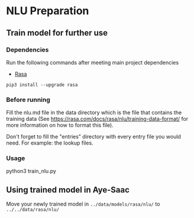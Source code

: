 # NLU Preparation

## Train model for further use

### Dependencies

Run the following commands after meeting main project dependencies

- [Rasa](https://rasa.com/docs/rasa/user-guide/installation/)

```
pip3 install --upgrade rasa
```

### Before running

Fill the nlu.md file in the data directory which is the file that contains the training data (See https://rasa.com/docs/rasa/nlu/training-data-format/ for more information on how to format this file).

Don't forget to fill the "entries" directory with every entry file you would need. For example: the lookup files.

### Usage

python3 train_nlu.py

## Using trained model in Aye-Saac

Move your newly trained model in `../data/models/rasa/nlu/` to `../../data/rasa/nlu/`
